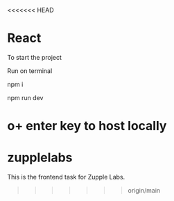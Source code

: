 <<<<<<< HEAD
# React 

To start the project

Run on terminal

npm i

npm run dev

o+ enter key to host locally
=======
# zupplelabs
This is the frontend task for Zupple Labs.
>>>>>>> origin/main
